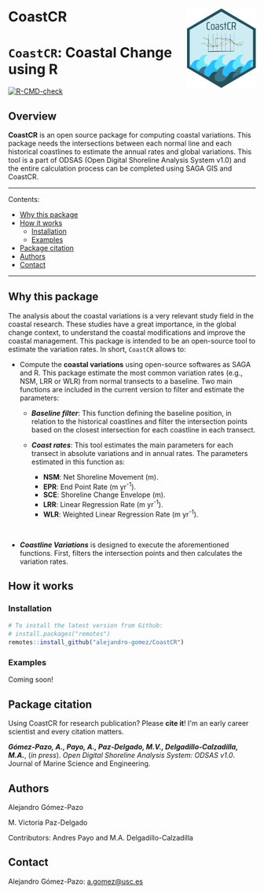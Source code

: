 CoastCR <img src="inst/image/logo.png" align="right" alt="" width="140" />
=========================================================
# `CoastCR`: Coastal Change using R

<!-- badges: start -->
[![R-CMD-check](https://github.com/alejandro-gomez/CoastCR/workflows/R-CMD-check/badge.svg)](https://github.com/alejandro-gomez/CoastCR/actions)
<!-- badges: end -->
  
## Overview

**CoastCR** is an open source package for computing coastal variations. This package needs the intersections between each normal line and each historical coastlines to estimate the annual rates and global variations. This tool is a part of ODSAS (Open Digital Shoreline Analysis System v1.0) and the entire calculation process can be completed using SAGA GIS and CoastCR.

----

Contents:

* [Why this package](#why-this-package)
* [How it works](#how-it-works)
  * [Installation](#installation)
  * [Examples](#examples)
* [Package citation](#package-citation)
* [Authors](#authors)
* [Contact](#contact)

----

## Why this package
The analysis about the coastal variations is a very relevant study field in the coastal research. These studies have a great importance, in the global change context, to understand the coastal modifications and improve the coastal management. This package is intended to be an open-source tool to estimate the variation rates.
In short, `CoastCR` allows to:

-    Compute the **coastal variations** using open-source softwares as SAGA and R. This package estimate the most common variation rates (e.g., NSM, LRR or WLR) from normal transects to a baseline. Two main functions are included in the current version to filter and estimate the parameters:

     - ***Baseline filter***: This function defining the baseline position, in relation to the historical coastlines and filter the intersection points based on the closest intersection for each coastline in each transect.
  
     - ***Coast rates***: This tool estimates the main parameters for each transect in absolute variations and in annual rates. The parameters estimated in this function as:
     
        - **NSM**: Net Shoreline Movement (m).
        - **EPR**: End Point Rate (m yr<sup>-1</sup>).
        - **SCE**: Shoreline Change Envelope (m).
        - **LRR**: Linear Regression Rate (m yr<sup>-1</sup>).
        - **WLR**: Weighted Linear Regression Rate (m yr<sup>-1</sup>).

&nbsp;

- ***Coastline Variations*** is designed to execute the aforementioned functions. First, filters the intersection points and then calculates the variation rates.
        
## How it works

### Installation

``` r
# To install the latest version from Github:
# install.packages("remotes")
remotes::install_github("alejandro-gomez/CoastCR")
```

### Examples

Coming soon!

## Package citation

Using CoastCR for research publication?  Please **cite it**! I'm an early career scientist and every citation matters.

***Gómez-Pazo, A., Payo, A., Paz-Delgado, M.V., Delgadillo-Calzadilla, M.A.***, (*in press*). *Open Digital Shoreline Analysis System: ODSAS v1.0*. Journal of Marine Science and Engineering.

## Authors

Alejandro Gómez-Pazo

M. Victoria Paz-Delgado

Contributors: Andres Payo and M.A. Delgadillo-Calzadilla

## Contact

Alejandro Gómez-Pazo: a.gomez@usc.es

